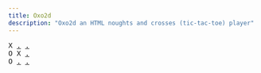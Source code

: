 ```yaml
---
title: Oxo2d 
description: "Oxo2d an HTML noughts and crosses (tic-tac-toe) player"
---
```


<pre class="oxo2d">
X <a href="../2d/">.</a> <a href="../41/">.</a>
O X <a href="../58/">.</a>
O <a href="../7d/">.</a> <a href="../7f/">.</a>
</pre>
